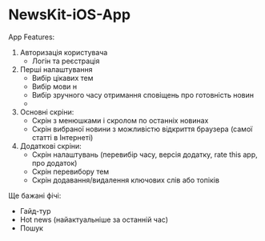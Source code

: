 # NewsKit-iOS-App

App Features:

1. Авторизація користувача
    - Логін та реєстрація
2. Перші налаштування
    - Вибір цікавих тем 
    - Вибір мови н
    - Вибір зручного часу отримання сповіщень про готовність новин
    - 
3. Основні скріни:
    - Скрін з менюшками і скролом по останніх новинах
    - Скрін вибраної новини з можливістю відкриття браузера (самої статті в Інтернеті)
4. Додаткові скріни:
    - Скрін налаштувань (перевибір часу, версія додатку, rate this app, про додаток)
    - Скрін перевибору тем
    - Скрін додавання/видалення ключових слів або топіків

Ще бажані фічі:
- Гайд-тур
- Hot news (найактуальніше за останній час)
- Пошук
